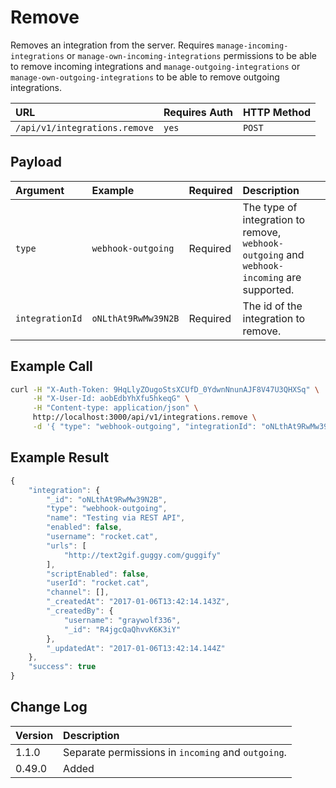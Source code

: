 # Remove

Removes an integration from the server. Requires `manage-incoming-integrations` or `manage-own-incoming-integrations` permissions to be able to remove incoming integrations and `manage-outgoing-integrations` or `manage-own-outgoing-integrations` to be able to remove outgoing integrations.

| URL | Requires Auth | HTTP Method |
| :--- | :--- | :--- |
| `/api/v1/integrations.remove` | `yes` | `POST` |

## Payload

| Argument | Example | Required | Description |
| :--- | :--- | :--- | :--- |
| `type` | `webhook-outgoing` | Required | The type of integration to remove, `webhook-outgoing` and `webhook-incoming` are supported. |
| `integrationId` | `oNLthAt9RwMw39N2B` | Required | The id of the integration to remove. |

## Example Call

```bash
curl -H "X-Auth-Token: 9HqLlyZOugoStsXCUfD_0YdwnNnunAJF8V47U3QHXSq" \
     -H "X-User-Id: aobEdbYhXfu5hkeqG" \
     -H "Content-type: application/json" \
     http://localhost:3000/api/v1/integrations.remove \
     -d '{ "type": "webhook-outgoing", "integrationId": "oNLthAt9RwMw39N2B" }'
```

## Example Result

```javascript
{
    "integration": {
        "_id": "oNLthAt9RwMw39N2B",
        "type": "webhook-outgoing",
        "name": "Testing via REST API",
        "enabled": false,
        "username": "rocket.cat",
        "urls": [
            "http://text2gif.guggy.com/guggify"
        ],
        "scriptEnabled": false,
        "userId": "rocket.cat",
        "channel": [],
        "_createdAt": "2017-01-06T13:42:14.143Z",
        "_createdBy": {
            "username": "graywolf336",
            "_id": "R4jgcQaQhvvK6K3iY"
        },
        "_updatedAt": "2017-01-06T13:42:14.144Z"
    },
    "success": true
}
```

## Change Log

| Version | Description |
| :--- | :--- |
| 1.1.0 | Separate permissions in `incoming` and `outgoing`. |
| 0.49.0 | Added |

